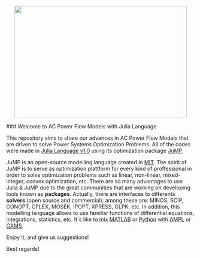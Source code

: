 <p align="center">
  <img width="460" height="300" src="https://github.com/erikfilias/Power-Systems-Optimization-using-Julia-Language/blob/master/assets/LogoGit.png">
</p>
### Welcome to AC Power Flow Models with Julia Language

This repository aims to share our advances in AC Power Flow Models that are driven to solve Power Systems Optimization Problems. All of the codes were made in [Julia Language v1.0](https://julialang.org/) using its optimization package [JuMP](http://www.juliaopt.org/JuMP.jl/dev/quickstart/).

JuMP is an open-source modelling language created in [MIT](http://www.mit.edu/). The spirit of JuMP is to serve as optimization plattform for every kind of proffessional in order to solve optimization problems such as linear, non-linear, mixed-integer, convex optimization, etc. There are so many advantages to use Julia & JuMP due to the great communities that are working on developing tools known as **packages**. Actually, there are interfaces to differents **solvers** (open source and commercial); among these are: MINOS, SCIP, CONOPT, CPLEX, MOSEK, IPOPT,  XPRESS, GLPK, etc. 
In addition, this modelling language allows to use familiar functions of differential equations, integrations, statistics, etc. It´s like to mix [MATLAB](https://www.mathworks.com/products/matlab.html) or [Python](https://www.python.org/) with [AMPL](https://ampl.com/) or [GAMS](https://www.gams.com/). 

Enjoy it, and give us suggestions!

Best regards!
